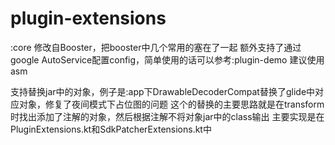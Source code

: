 # plugin-extensions

:core 修改自Booster，把booster中几个常用的塞在了一起
额外支持了通过google AutoService配置config，简单使用的话可以参考:plugin-demo
建议使用asm

支持替换jar中的对象，例子是:app下DrawableDecoderCompat替换了glide中对应对象，修复了夜间模式下占位图的问题
这个的替换的主要思路就是在transform时找出添加了注解的对象，然后根据注解不将对象jar中的class输出
主要实现是在PluginExtensions.kt和SdkPatcherExtensions.kt中
